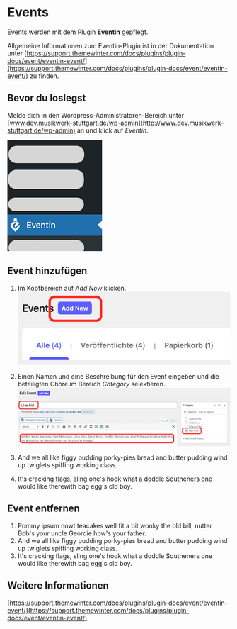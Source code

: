 # Events

Events werden mit dem Plugin **Eventin** gepflegt.

Allgemeine Informationen zum Eventin-Plugin ist in der Dokumentation unter [https://support.themewinter.com/docs/plugins/plugin-docs/event/eventin-event/](https://support.themewinter.com/docs/plugins/plugin-docs/event/eventin-event/) zu finden.

## Bevor du loslegst

Melde dich in den Wordpress-Administratoren-Bereich unter [www.dev.musikwerk-stuttgart.de/wp-admin](http://www.dev.musikwerk-stuttgart.de/wp-admin) an und klick auf *Eventin*.

![Eventin-Eintrag im Menü](img/eventin/eventin_menu.png)

## Event hinzufügen

1. Im Kopfbereich auf *Add New* klicken.
![Add New-Knopf](img/eventin/eventin_add_new_button.png)

1. Einen Namen und eine Beschreibung für den Event eingeben und die beteiligten Chöre im Bereich *Category* selektieren.
![Eventdetails](img/eventin/eventin_details.png)

1. And we all like figgy pudding porky-pies bread and butter pudding wind up twiglets spiffing working class.
1. It's cracking flags, sling one's hook what a doddle Southeners one would like therewith bag egg's old boy.

## Event entfernen

1. Pommy ipsum nowt teacakes well fit a bit wonky the old bill, nutter Bob's your uncle Geordie how's your father. 
1. And we all like figgy pudding porky-pies bread and butter pudding wind up twiglets spiffing working class.
1. It's cracking flags, sling one's hook what a doddle Southeners one would like therewith bag egg's old boy.

## Weitere Informationen

[https://support.themewinter.com/docs/plugins/plugin-docs/event/eventin-event/](https://support.themewinter.com/docs/plugins/plugin-docs/event/eventin-event/)